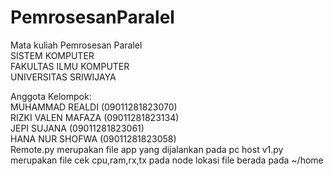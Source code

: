# PemrosesanParalel
Mata kuliah Pemrosesan Paralel<br/>
SISTEM KOMPUTER<br/>
FAKULTAS ILMU KOMPUTER<br/>
UNIVERSITAS SRIWIJAYA<br/>

Anggota Kelompok: <br/>
MUHAMMAD REALDI           (09011281823070)<br/>
RIZKI VALEN MAFAZA          (09011281823134)<br/>
JEPI SUJANA           (09011281823061)<br/>
HANA NUR SHOFWA (09011281823058)<br/>
Remote.py merupakan file app yang dijalankan pada pc host
v1.py merupakan file cek cpu,ram,rx,tx pada node lokasi file berada pada ~/home
